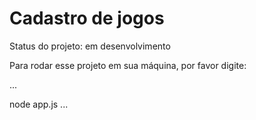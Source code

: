 <h1>Cadastro de jogos</h1>

Status do projeto: em desenvolvimento

Para rodar esse projeto em sua máquina, por favor digite:

...

node app.js
...
